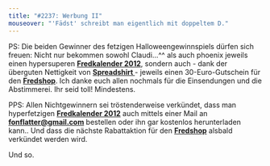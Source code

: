 ```yaml
---
title: "#2237: Werbung II"
mouseover: "'Fädst' schreibt man eigentlich mit doppeltem D."
---
```


PS:
Die beiden Gewinner des fetzigen Halloweengewinnspiels dürfen sich freuen: Nicht nur bekommen sowohl Claudi...^^ als auch phoenix jeweils einen hypersuperen <a href="http://www.fonflatter.de/kalender" title="Fredkalender 2012"><strong>Fredkalender 2012</strong></a>, sondern auch - dank der überguten Nettigkeit von <a href="http://www.spreadshirt.de/" title="Spreadshirt"><strong>Spreadshirt </strong></a>- jeweils einen 30-Euro-Gutschein für den <a href="http://fred-o-mat.spreadshirt.net" title="Fredshop"><strong>Fredshop</strong></a>. 
Ich danke euch allen nochmals für die Einsendungen und die Abstimmerei. 
Ihr seid toll! 
Mindestens.

PPS:
Allen Nichtgewinnern sei tröstenderweise verkündet, dass man hyperfetzigen <a href="http://www.fonflatter.de/kalender" title="Fredkalender 2012"><strong>Fredkalender 2012</strong></a> auch mittels einer Mail an <a href="mailto:fonflatter@gmail.com" title="Mail"><strong>fonflatter@gmail.com</strong></a> bestellen oder ihn gar kostenlos herunterladen kann.. Und dass die nächste Rabattaktion für den <a href="http://fred-o-mat.spreadshirt.net" title="Fredshop"><strong>Fredshop</strong></a> alsbald verkündet werden wird.

Und so.
